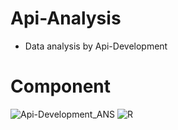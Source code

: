 # Api-Analysis
- Data analysis by Api-Development
# Component
![Api-Development_ANS](https://img.shields.io/badge/Api-Development_ANS%2B-blue.svg)
![R](https://img.shields.io/badge/R.1%2B-blue.svg)
